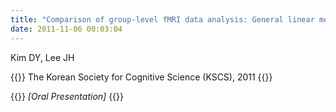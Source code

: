```yaml
---
title: "Comparison of group-level fMRI data analysis: General linear model vs. Group Independent component analysis"
date: 2011-11-06 00:03:04
---
```


Kim DY, Lee JH

{{<format bright-green>}}
The Korean Society for Cognitive Science (KSCS), 2011
{{</format>}}

{{<format teal>}}
*[Oral Presentation]*
{{</format>}}